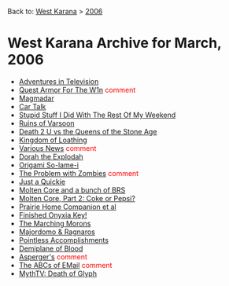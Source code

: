 Back to: [West Karana](/posts/westkarana.md) > [2006](/posts/2006/westkarana.md)
# West Karana Archive for March, 2006

* [Adventures in Television](123.md) <span style="color:red;"></span>
* [Quest Armor For The W1n](124.md) <span style="color:red;">comment</span>
* [Magmadar](125.md) <span style="color:red;"></span>
* [Car Talk](104.md) <span style="color:red;"></span>
* [Stupid Stuff I Did With The Rest Of My Weekend](126.md) <span style="color:red;"></span>
* [Ruins of Varsoon](105.md) <span style="color:red;"></span>
* [Death 2 U vs the Queens of the Stone Age](106.md) <span style="color:red;"></span>
* [Kingdom of Loathing](107.md) <span style="color:red;"></span>
* [Various News](108.md) <span style="color:red;">comment</span>
* [Dorah the Explodah](109.md) <span style="color:red;"></span>
* [Origami So-lame-i](110.md) <span style="color:red;"></span>
* [The Problem with Zombies](111.md) <span style="color:red;">comment</span>
* [Just a Quickie](112.md) <span style="color:red;"></span>
* [Molten Core and a bunch of BRS](113.md) <span style="color:red;"></span>
* [Molten Core, Part 2: Coke or Pepsi?](114.md) <span style="color:red;"></span>
* [Prairie Home Companion et al](115.md) <span style="color:red;"></span>
* [Finished Onyxia Key!](116.md) <span style="color:red;"></span>
* [The Marching Morons](117.md) <span style="color:red;"></span>
* [Majordomo &amp; Ragnaros](118.md) <span style="color:red;"></span>
* [Pointless Accomplishments](119.md) <span style="color:red;"></span>
* [Demiplane of Blood](2535.md) <span style="color:red;"></span>
* [Asperger&#039;s](120.md) <span style="color:red;">comment</span>
* [The ABCs of EMail](121.md) <span style="color:red;">comment</span>
* [MythTV: Death of Glyph](122.md) <span style="color:red;"></span>
